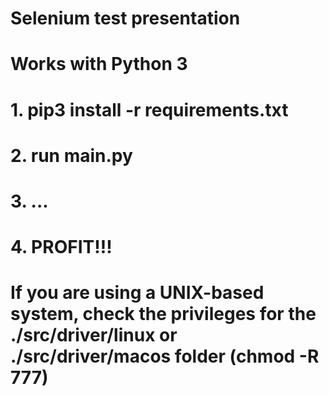 # Selenium test presentation
# Works with Python 3
# 1. pip3 install -r requirements.txt
# 2. run main.py
# 3. ...
# 4. PROFIT!!!
# If you are using a UNIX-based system, check the privileges for the ./src/driver/linux or ./src/driver/macos folder (chmod -R 777)
